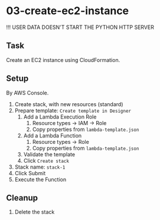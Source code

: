 # 03-create-ec2-instance

!!! USER DATA DOESN'T START THE PYTHON HTTP SERVER

## Task
Create an EC2 instance using CloudFormation.

## Setup
By AWS Console.
1. Create stack, with new resources (standard)
2. Prepare template: `Create template in Designer`
	1. Add a Lambda Execution Role
		1. Resource types -> IAM -> Role
		2. Copy properties from `lambda-template.json`
	2. Add a Lambda Function
		1. Resource types -> Role
		2. Copy properties from `lambda-template.json`
	3. Validate the template
	4. Click `Create stack`
3. Stack name: `stack-1`
4. Click Submit
5. Execute the Function

## Cleanup
1. Delete the stack